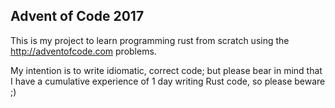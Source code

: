 ## Advent of Code 2017

This is my project to learn programming rust from scratch using the http://adventofcode.com problems.

My intention is to write idiomatic, correct code; but please bear in mind that I have a cumulative experience of 1 day writing Rust code, so please beware ;)
